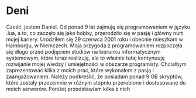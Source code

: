 # Deni

Cześć, jestem Daniel. Od ponad 9 lat zajmuję się programowaniem w języku .lua, a to, co zaczęło się jako hobby, przerodziło się w pasję i główny nurt mojej kariery. Urodziłem się 29 czerwca 2001 roku i obecnie mieszkam w Hamburgu, w Niemczech. Moja przygoda z programowaniem rozpoczęła się długo przed podjęciem studiów na kierunku informatycznym systemowym, które teraz realizuję, ale to właśnie tutaj kontynuuję rozwijanie mojej wiedzy i umiejętności w obszarze programisty.
Chciałbym zaprezentować kilka z moich prac, które wykonałem z pasją i zaangażowaniem. Należy podkreślić, że posiadam ponad 9 GB skryptów, które zostały przezemnie w różnym stopniu przerobione i dostosowane do moich serwerów. Poniżej przedstawiam kilka z nich
